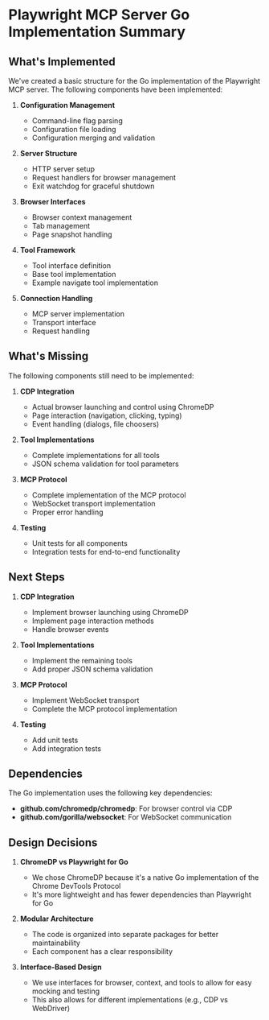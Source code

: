 # Playwright MCP Server Go Implementation Summary

## What's Implemented

We've created a basic structure for the Go implementation of the Playwright MCP server. The following components have been implemented:

1. **Configuration Management**
   - Command-line flag parsing
   - Configuration file loading
   - Configuration merging and validation

2. **Server Structure**
   - HTTP server setup
   - Request handlers for browser management
   - Exit watchdog for graceful shutdown

3. **Browser Interfaces**
   - Browser context management
   - Tab management
   - Page snapshot handling

4. **Tool Framework**
   - Tool interface definition
   - Base tool implementation
   - Example navigate tool implementation

5. **Connection Handling**
   - MCP server implementation
   - Transport interface
   - Request handling

## What's Missing

The following components still need to be implemented:

1. **CDP Integration**
   - Actual browser launching and control using ChromeDP
   - Page interaction (navigation, clicking, typing)
   - Event handling (dialogs, file choosers)

2. **Tool Implementations**
   - Complete implementations for all tools
   - JSON schema validation for tool parameters

3. **MCP Protocol**
   - Complete implementation of the MCP protocol
   - WebSocket transport implementation
   - Proper error handling

4. **Testing**
   - Unit tests for all components
   - Integration tests for end-to-end functionality

## Next Steps

1. **CDP Integration**
   - Implement browser launching using ChromeDP
   - Implement page interaction methods
   - Handle browser events

2. **Tool Implementations**
   - Implement the remaining tools
   - Add proper JSON schema validation

3. **MCP Protocol**
   - Implement WebSocket transport
   - Complete the MCP protocol implementation

4. **Testing**
   - Add unit tests
   - Add integration tests

## Dependencies

The Go implementation uses the following key dependencies:

- **github.com/chromedp/chromedp**: For browser control via CDP
- **github.com/gorilla/websocket**: For WebSocket communication

## Design Decisions

1. **ChromeDP vs Playwright for Go**
   - We chose ChromeDP because it's a native Go implementation of the Chrome DevTools Protocol
   - It's more lightweight and has fewer dependencies than Playwright for Go

2. **Modular Architecture**
   - The code is organized into separate packages for better maintainability
   - Each component has a clear responsibility

3. **Interface-Based Design**
   - We use interfaces for browser, context, and tools to allow for easy mocking and testing
   - This also allows for different implementations (e.g., CDP vs WebDriver) 